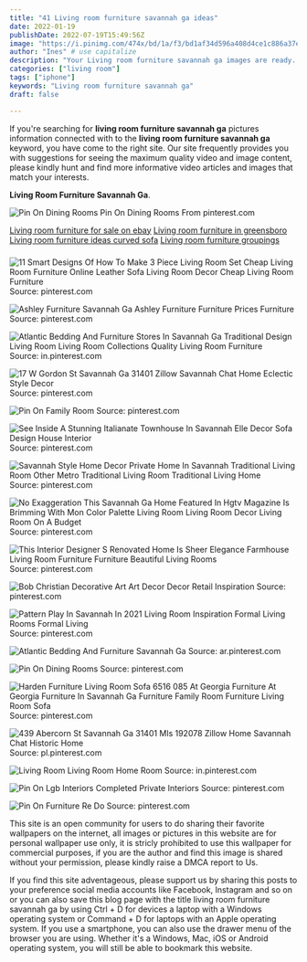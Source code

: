 ```yaml
---
title: "41 Living room furniture savannah ga ideas"
date: 2022-01-19
publishDate: 2022-07-19T15:49:56Z
image: "https://i.pinimg.com/474x/bd/1a/f3/bd1af34d596a408d4ce1c886a37e3555.jpg"
author: "Ines" # use capitalize
description: "Your Living room furniture savannah ga images are ready. Living room furniture savannah ga are a topic that is being searched for and liked by netizens today. You can Download the Living room furniture savannah ga files here. Download all free images."
categories: ["living room"]
tags: ["iphone"]
keywords: "Living room furniture savannah ga"
draft: false

---
```


If you're searching for **living room furniture savannah ga** pictures information connected with to the **living room furniture savannah ga** keyword, you have come to the right  site.  Our site frequently  provides you with  suggestions  for seeing  the maximum  quality video and image  content, please kindly hunt and find more informative video articles and images  that match your interests.

**Living Room Furniture Savannah Ga**. 

![Pin On Dining Rooms](https://i.pinimg.com/originals/19/f8/8d/19f88d7f062fbc835df6993c79ec0a0d.jpg "Pin On Dining Rooms")
Pin On Dining Rooms From pinterest.com

[Living room furniture for sale on ebay](/living-room-furniture-for-sale-on-ebay/)
[Living room furniture in greensboro](/living-room-furniture-in-greensboro/)
[Living room furniture ideas curved sofa](/living-room-furniture-ideas-curved-sofa/)
[Living room furniture groupings](/living-room-furniture-groupings/)



### 

 


![11 Smart Designs Of How To Make 3 Piece Living Room Set Cheap Living Room Furniture Online Leather Sofa Living Room Decor Cheap Living Room Furniture](https://i.pinimg.com/originals/b7/07/5f/b7075f76e61e28fac590ac29c01b9d5c.jpg "11 Smart Designs Of How To Make 3 Piece Living Room Set Cheap Living Room Furniture Online Leather Sofa Living Room Decor Cheap Living Room Furniture")
Source: pinterest.com

 

![Ashley Furniture Savannah Ga Ashley Furniture Furniture Prices Furniture](https://i.pinimg.com/originals/ad/50/94/ad50947baf20e7cfc5c0dcb0897cbdf0.png "Ashley Furniture Savannah Ga Ashley Furniture Furniture Prices Furniture")
Source: pinterest.com

 

![Atlantic Bedding And Furniture Stores In Savannah Ga Traditional Design Living Room Living Room Collections Quality Living Room Furniture](https://i.pinimg.com/originals/da/a4/f4/daa4f42c2565fb5919e32358a7c782fa.jpg "Atlantic Bedding And Furniture Stores In Savannah Ga Traditional Design Living Room Living Room Collections Quality Living Room Furniture")
Source: in.pinterest.com

 

![17 W Gordon St Savannah Ga 31401 Zillow Savannah Chat Home Eclectic Style Decor](https://i.pinimg.com/originals/d9/1d/81/d91d818b696237e01d10cb5aae3e85bf.jpg "17 W Gordon St Savannah Ga 31401 Zillow Savannah Chat Home Eclectic Style Decor")
Source: pinterest.com

 

![Pin On Family Room](https://i.pinimg.com/originals/cd/ac/b5/cdacb5888873ef6478be17d4206335aa.jpg "Pin On Family Room")
Source: pinterest.com

 

![See Inside A Stunning Italianate Townhouse In Savannah Elle Decor Sofa Design House Interior](https://i.pinimg.com/originals/d6/e6/36/d6e636dcd0fb1d43870d1b48a346fe99.jpg "See Inside A Stunning Italianate Townhouse In Savannah Elle Decor Sofa Design House Interior")
Source: pinterest.com

 

![Savannah Style Home Decor Private Home In Savannah Traditional Living Room Other Metro Traditional Living Room Traditional Living Home](https://i.pinimg.com/originals/5d/fb/e0/5dfbe06889e88bd5ce801e3181171819.jpg "Savannah Style Home Decor Private Home In Savannah Traditional Living Room Other Metro Traditional Living Room Traditional Living Home")
Source: pinterest.com

 

![No Exaggeration This Savannah Ga Home Featured In Hgtv Magazine Is Brimming With Mon Color Palette Living Room Living Room Decor Living Room On A Budget](https://i.pinimg.com/originals/f7/0d/bb/f70dbbb97a46a52c7fcdd95169e1b157.jpg "No Exaggeration This Savannah Ga Home Featured In Hgtv Magazine Is Brimming With Mon Color Palette Living Room Living Room Decor Living Room On A Budget")
Source: pinterest.com

 

![This Interior Designer S Renovated Home Is Sheer Elegance Farmhouse Living Room Furniture Furniture Beautiful Living Rooms](https://i.pinimg.com/originals/b8/ec/54/b8ec54d1448d9f9cc4657bc19be9c97d.jpg "This Interior Designer S Renovated Home Is Sheer Elegance Farmhouse Living Room Furniture Furniture Beautiful Living Rooms")
Source: pinterest.com

 

![Bob Christian Decorative Art Art Decor Decor Retail Inspiration](https://i.pinimg.com/originals/00/d0/8f/00d08f8688a14a64278f959d22f3f72d.jpg "Bob Christian Decorative Art Art Decor Decor Retail Inspiration")
Source: pinterest.com

 

![Pattern Play In Savannah In 2021 Living Room Inspiration Formal Living Rooms Formal Living](https://i.pinimg.com/originals/16/18/f8/1618f88777e66844b1968621f43fc705.jpg "Pattern Play In Savannah In 2021 Living Room Inspiration Formal Living Rooms Formal Living")
Source: pinterest.com

 

![Atlantic Bedding And Furniture Savannah Ga](https://i.pinimg.com/originals/6e/cb/81/6ecb81ad712763fd79b25fdd7922993c.jpg "Atlantic Bedding And Furniture Savannah Ga")
Source: ar.pinterest.com

 

![Pin On Dining Rooms](https://i.pinimg.com/originals/19/f8/8d/19f88d7f062fbc835df6993c79ec0a0d.jpg "Pin On Dining Rooms")
Source: pinterest.com

 

![Harden Furniture Living Room Sofa 6516 085 At Georgia Furniture At Georgia Furniture In Savannah Ga Furniture Family Room Furniture Living Room Sofa](https://i.pinimg.com/originals/57/e1/8d/57e18dbd0db17fbaf17bb9c440253df0.jpg "Harden Furniture Living Room Sofa 6516 085 At Georgia Furniture At Georgia Furniture In Savannah Ga Furniture Family Room Furniture Living Room Sofa")
Source: pinterest.com

 

![439 Abercorn St Savannah Ga 31401 Mls 192078 Zillow Home Savannah Chat Historic Home](https://i.pinimg.com/originals/42/0b/1e/420b1e3e7dc6cf0504e1bd281a5f0c59.jpg "439 Abercorn St Savannah Ga 31401 Mls 192078 Zillow Home Savannah Chat Historic Home")
Source: pl.pinterest.com

 

![Living Room Living Room Home Room](https://i.pinimg.com/originals/43/ba/5d/43ba5d17cf9ae523262eb96978028c51.png "Living Room Living Room Home Room")
Source: in.pinterest.com

 

![Pin On Lgb Interiors Completed Private Interiors](https://i.pinimg.com/originals/af/8e/09/af8e092c3b89ec4a54fa66737b300949.jpg "Pin On Lgb Interiors Completed Private Interiors")
Source: pinterest.com

 

![Pin On Furniture Re Do](https://i.pinimg.com/474x/bd/1a/f3/bd1af34d596a408d4ce1c886a37e3555.jpg "Pin On Furniture Re Do")
Source: pinterest.com

 

This site is an open community for users to do sharing their favorite wallpapers on the internet, all images or pictures in this website are for personal wallpaper use only, it is stricly prohibited to use this wallpaper for commercial purposes, if you are the author and find this image is shared without your permission, please kindly raise a DMCA report to Us.

If you find this site adventageous, please support us by sharing this posts to your preference social media accounts like Facebook, Instagram and so on or you can also save this blog page with the title living room furniture savannah ga by using Ctrl + D for devices a laptop with a Windows operating system or Command + D for laptops with an Apple operating system. If you use a smartphone, you can also use the drawer menu of the browser you are using. Whether it's a Windows, Mac, iOS or Android operating system, you will still be able to bookmark this website.
